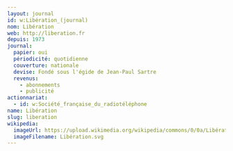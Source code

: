 ```yaml
---
layout: journal
id: w:Libération_(journal)
nom: Libération
web: http://liberation.fr
depuis: 1973
journal:
  papier: oui
  périodicité: quotidienne
  couverture: nationale
  devise: Fondé sous l'égide de Jean-Paul Sartre
  revenus:
    - abonnements
    - publicité
actionnariat:
  - id: w:Société_française_du_radiotéléphone
name: Libération
slug: liberation
wikipedia:
  imageUrl: https://upload.wikimedia.org/wikipedia/commons/0/0a/Libération.svg
  imageFilename: Libération.svg
---
```


